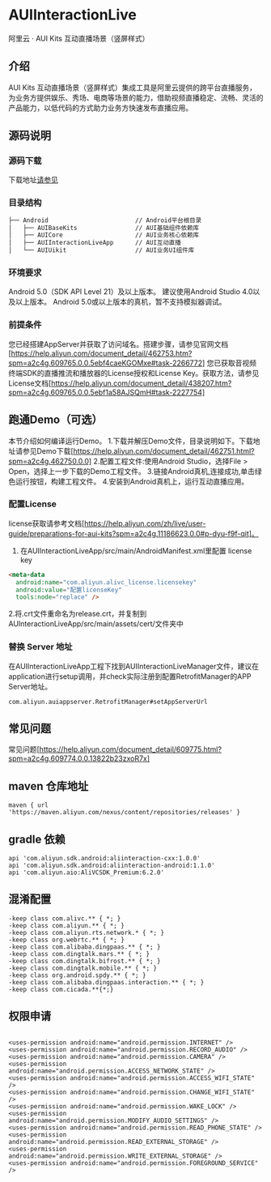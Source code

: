 # AUIInteractionLive
阿里云 · AUI Kits 互动直播场景（竖屏样式）

## 介绍
AUI Kits 互动直播场景（竖屏样式）集成工具是阿里云提供的跨平台直播服务，为业务方提供娱乐、秀场、电商等场景的能力，借助视频直播稳定、流畅、灵活的产品能力，以低代码的方式助力业务方快速发布直播应用。


## 源码说明

### 源码下载
下载地址[请参见](https://github.com/MediaBox-AUIKits/AUIInteractionLive/tree/main/Android)


### 目录结构

```html
├── Android                        // Android平台根目录
│   ├── AUIBaseKits                // AUI基础组件依赖库
│   ├── AUICore                    // AUI业务核心依赖库
│   ├── AUIInteractionLiveApp      // AUI互动直播
│   └── AUIUikit                   // AUI业务UI组件库
```

### 环境要求
Android 5.0（SDK API Level 21）及以上版本。
建议使用Android Studio 4.0以及以上版本。
Android 5.0或以上版本的真机，暂不支持模拟器调试。

### 前提条件
您已经搭建AppServer并获取了访问域名。搭建步骤，请参见官网文档[https://help.aliyun.com/document_detail/462753.htm?spm=a2c4g.609765.0.0.5ebf4caeKGOMxe#task-2266772]
您已获取音视频终端SDK的直播推流和播放器的License授权和License Key。获取方法，请参见License文档[https://help.aliyun.com/document_detail/438207.htm?spm=a2c4g.609765.0.0.5ebf1a58AJSQmH#task-2227754]

## 跑通Demo（可选）
本节介绍如何编译运行Demo。
1.下载并解压Demo文件，目录说明如下。下载地址请参见Demo下载[https://help.aliyun.com/document_detail/462751.html?spm=a2c4g.462750.0.0]
2.配置工程文件:使用Android Studio，选择File > Open，选择上一步下载的Demo工程文件。
3.链接Android真机,连接成功,单击绿色运行按钮，构建工程文件。
4.安装到Android真机上，运行互动直播应用。

### 配置License
license获取请参考文档[https://help.aliyun.com/zh/live/user-guide/preparations-for-aui-kits?spm=a2c4g.11186623.0.0#p-dyu-f9f-qit]。
1. 在AUIInteractionLiveApp/src/main/AndroidManifest.xml里配置 license key
```html
<meta-data
  android:name="com.aliyun.alivc_license.licensekey"
  android:value="配置licenseKey"
  tools:node="replace" />
```
2.将.crt文件重命名为release.crt，并复制到AUInteractionLiveApp/src/main/assets/cert/文件夹中

### 替换 Server 地址
在AUIInteractionLiveApp工程下找到AUIInteractionLiveManager文件，建议在application进行setup调用，并check实际注册到配置RetrofitManager的APP Server地址。
```text
com.aliyun.auiappserver.RetrofitManager#setAppServerUrl
```

## 常见问题
常见问题[https://help.aliyun.com/document_detail/609775.html?spm=a2c4g.609774.0.0.13822b23zxoR7x]

## maven 仓库地址
```text
maven { url 'https://maven.aliyun.com/nexus/content/repositories/releases' }
```

## gradle 依赖
```text
api 'com.aliyun.sdk.android:aliinteraction-cxx:1.0.0'
api 'com.aliyun.sdk.android:aliinteraction-android:1.1.0'
api 'com.aliyun.aio:AliVCSDK_Premium:6.2.0'
```

## 混淆配置
```text
-keep class com.alivc.** { *; }
-keep class com.aliyun.** { *; }
-keep class com.aliyun.rts.network.* { *; }
-keep class org.webrtc.** { *; }
-keep class com.alibaba.dingpaas.** { *; }
-keep class com.dingtalk.mars.** { *; }
-keep class com.dingtalk.bifrost.** { *; }
-keep class com.dingtalk.mobile.** { *; }
-keep class org.android.spdy.** { *; }
-keep class com.alibaba.dingpaas.interaction.** { *; }
-keep class com.cicada.**{*;}
```

## 权限申请
```text

<uses-permission android:name="android.permission.INTERNET" />
<uses-permission android:name="android.permission.RECORD_AUDIO" />
<uses-permission android:name="android.permission.CAMERA" />
<uses-permission android:name="android.permission.ACCESS_NETWORK_STATE" />
<uses-permission android:name="android.permission.ACCESS_WIFI_STATE" />
<uses-permission android:name="android.permission.CHANGE_WIFI_STATE" />
<uses-permission android:name="android.permission.WAKE_LOCK" />
<uses-permission android:name="android.permission.MODIFY_AUDIO_SETTINGS" />
<uses-permission android:name="android.permission.READ_PHONE_STATE" />
<uses-permission android:name="android.permission.READ_EXTERNAL_STORAGE" />
<uses-permission android:name="android.permission.WRITE_EXTERNAL_STORAGE" />
<uses-permission android:name="android.permission.FOREGROUND_SERVICE" />
```
